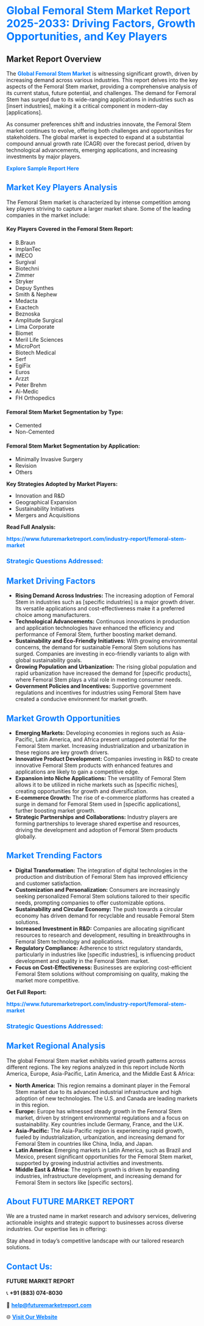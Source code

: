 <h1 style="color: #007BFF;">Global Femoral Stem Market Report 2025-2033: Driving Factors, Growth Opportunities, and Key Players</h1>

<section id="overview">
<h2>Market Report Overview</h2>
<p>The <a href="https://www.futuremarketreport.com/industry-report/femoral-stem-market" style="color: #007BFF; text-decoration: none;"><strong>Global Femoral Stem Market</strong></a> is witnessing significant growth, driven by increasing demand across various industries. This report delves into the key aspects of the Femoral Stem market, providing a comprehensive analysis of its current status, future potential, and challenges. The demand for Femoral Stem has surged due to its wide-ranging applications in industries such as [insert industries], making it a critical component in modern-day [applications].</p>
<p>As consumer preferences shift and industries innovate, the Femoral Stem market continues to evolve, offering both challenges and opportunities for stakeholders. The global market is expected to expand at a substantial compound annual growth rate (CAGR) over the forecast period, driven by technological advancements, emerging applications, and increasing investments by major players.</p>
</section>

<section id="overview">
<p><a href="https://www.futuremarketreport.com/request-sample/reportId=56583" style="color: #007BFF; text-decoration: none;"><strong>Explore Sample Report Here</strong></a></p>
</section>

<section id="key-players">
<h2 style="color: #007BFF;">Market Key Players Analysis</h2>
<p>The Femoral Stem market is characterized by intense competition among key players striving to capture a larger market share. Some of the leading companies in the market include:</p>
<h4>Key Players Covered in the Femoral Stem Report:</h4>
<ul><li>B.Braun</li><li>ImplanTec</li><li>IMECO</li><li>Surgival</li><li>Biotechni</li><li>Zimmer</li><li>Stryker</li><li>Depuy Synthes</li><li>Smith &amp; Nephew</li><li>Medacta</li><li>Exactech</li><li>Beznoska</li><li>Amplitude Surgical</li><li>Lima Corporate</li><li>Biomet</li><li>Meril Life Sciences</li><li>MicroPort</li><li>Biotech Medical</li><li>Serf</li><li>EgiFix</li><li>Euros</li><li>Arzzt</li><li>Peter Brehm</li><li>Ai-Medic</li><li>FH Orthopedics</li></ul>
<h4>Femoral Stem Market Segmentation by Type:</h4>
<ul><li>Cemented</li><li>Non-Cemented</li></ul>

<h4>Femoral Stem Market Segmentation by Application:</h4>
<ul><li>Minimally Invasive Surgery</li><li>Revision</li><li>Others</li></ul>
<p><strong>Key Strategies Adopted by Market Players:</strong></p>
<ul>
<li>Innovation and R&D</li>
<li>Geographical Expansion</li>
<li>Sustainability Initiatives</li>
<li>Mergers and Acquisitions</li>
</ul>
</section>

<section>
<p><strong>Read Full Analysis: </strong></p><a href="https://www.futuremarketreport.com/industry-report/femoral-stem-market" style="color: #007BFF; text-decoration: none;"><strong>https://www.futuremarketreport.com/industry-report/femoral-stem-market</strong></a>
<h3 style="color: #007BFF;">Strategic Questions Addressed:</h3>
</section>

<section id="driving-factors">
<h2 style="color: #007BFF;">Market Driving Factors</h2>
<ul>
<li><strong>Rising Demand Across Industries:</strong> The increasing adoption of Femoral Stem in industries such as [specific industries] is a major growth driver. Its versatile applications and cost-effectiveness make it a preferred choice among manufacturers.</li>
<li><strong>Technological Advancements:</strong> Continuous innovations in production and application technologies have enhanced the efficiency and performance of Femoral Stem, further boosting market demand.</li>
<li><strong>Sustainability and Eco-Friendly Initiatives:</strong> With growing environmental concerns, the demand for sustainable Femoral Stem solutions has surged. Companies are investing in eco-friendly variants to align with global sustainability goals.</li>
<li><strong>Growing Population and Urbanization:</strong> The rising global population and rapid urbanization have increased the demand for [specific products], where Femoral Stem plays a vital role in meeting consumer needs.</li>
<li><strong>Government Policies and Incentives:</strong> Supportive government regulations and incentives for industries using Femoral Stem have created a conducive environment for market growth.</li>
</ul>
</section>

<section id="growth-opportunities">
<h2 style="color: #007BFF;">Market Growth Opportunities</h2>
<ul>
<li><strong>Emerging Markets:</strong> Developing economies in regions such as Asia-Pacific, Latin America, and Africa present untapped potential for the Femoral Stem market. Increasing industrialization and urbanization in these regions are key growth drivers.</li>
<li><strong>Innovative Product Development:</strong> Companies investing in R&D to create innovative Femoral Stem products with enhanced features and applications are likely to gain a competitive edge.</li>
<li><strong>Expansion into Niche Applications:</strong> The versatility of Femoral Stem allows it to be utilized in niche markets such as [specific niches], creating opportunities for growth and diversification.</li>
<li><strong>E-commerce Growth:</strong> The rise of e-commerce platforms has created a surge in demand for Femoral Stem used in [specific applications], further boosting market growth.</li>
<li><strong>Strategic Partnerships and Collaborations:</strong> Industry players are forming partnerships to leverage shared expertise and resources, driving the development and adoption of Femoral Stem products globally.</li>
</ul>
</section>

<section id="trending-factors">
<h2 style="color: #007BFF;">Market Trending Factors</h2>
<ul>
<li><strong>Digital Transformation:</strong> The integration of digital technologies in the production and distribution of Femoral Stem has improved efficiency and customer satisfaction.</li>
<li><strong>Customization and Personalization:</strong> Consumers are increasingly seeking personalized Femoral Stem solutions tailored to their specific needs, prompting companies to offer customizable options.</li>
<li><strong>Sustainability and Circular Economy:</strong> The push towards a circular economy has driven demand for recyclable and reusable Femoral Stem solutions.</li>
<li><strong>Increased Investment in R&D:</strong> Companies are allocating significant resources to research and development, resulting in breakthroughs in Femoral Stem technology and applications.</li>
<li><strong>Regulatory Compliance:</strong> Adherence to strict regulatory standards, particularly in industries like [specific industries], is influencing product development and quality in the Femoral Stem market.</li>
<li><strong>Focus on Cost-Effectiveness:</strong> Businesses are exploring cost-efficient Femoral Stem solutions without compromising on quality, making the market more competitive.</li>
</ul>
</section>

<section>
<p><strong>Get Full Report: </strong></p><a href="https://www.futuremarketreport.com/industry-report/femoral-stem-market" style="color: #007BFF; text-decoration: none;"><strong>https://www.futuremarketreport.com/industry-report/femoral-stem-market</strong></a>
<h3 style="color: #007BFF;">Strategic Questions Addressed:</h3>
</section>


<section id="regional-analysis">
<h2 style="color: #007BFF;">Market Regional Analysis</h2>
<p>The global Femoral Stem market exhibits varied growth patterns across different regions. The key regions analyzed in this report include North America, Europe, Asia-Pacific, Latin America, and the Middle East & Africa:</p>
<ul>
<li><strong>North America:</strong> This region remains a dominant player in the Femoral Stem market due to its advanced industrial infrastructure and high adoption of new technologies. The U.S. and Canada are leading markets in this region.</li>
<li><strong>Europe:</strong> Europe has witnessed steady growth in the Femoral Stem market, driven by stringent environmental regulations and a focus on sustainability. Key countries include Germany, France, and the U.K.</li>
<li><strong>Asia-Pacific:</strong> The Asia-Pacific region is experiencing rapid growth, fueled by industrialization, urbanization, and increasing demand for Femoral Stem in countries like China, India, and Japan.</li>
<li><strong>Latin America:</strong> Emerging markets in Latin America, such as Brazil and Mexico, present significant opportunities for the Femoral Stem market, supported by growing industrial activities and investments.</li>
<li><strong>Middle East & Africa:</strong> The region’s growth is driven by expanding industries, infrastructure development, and increasing demand for Femoral Stem in sectors like [specific sectors].</li>
</ul>
</section>

<footer>
<h2 style="color: #007BFF;">About FUTURE MARKET REPORT</h2>
<p>We are a trusted name in market research and advisory services, delivering actionable insights and strategic support to businesses across diverse industries. Our expertise lies in offering:</p>

<p>Stay ahead in today’s competitive landscape with our tailored research solutions.</p>

<h2 style="color: #007BFF;">Contact Us:</h2>
<p><strong>FUTURE MARKET REPORT</strong></p>
<p>📞 <strong>+91 (883) 074-8030</strong></p>
<p>📧 <strong><a href="mailto:help@futuremarketreport.com" style="color: #007BFF;">help@futuremarketreport.com</a></strong></p>
<p>🌐 <strong><a href="https://www.futuremarketreport.com/" style="color: #007BFF;">Visit Our Website</a></strong></p>
</footer>